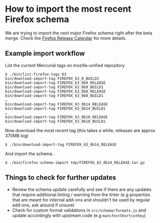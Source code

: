 # How to import the most recent Firefox schema

We are trying to import the next major Firefox schema right after the beta merge. Check the [Firefox Release Calendar](https://wiki.mozilla.org/Release_Management/Calendar) for more details.

## Example import workflow

List the current Mercurial tags on mozilla-unified repository

    $ ./bin/list-firefox-tags 63
    bin/download-import-tag FIREFOX_63_0_BUILD1
    bin/download-import-tag FIREFOX_63_0b9_RELEASE
    bin/download-import-tag FIREFOX_63_0b9_BUILD1
    bin/download-import-tag FIREFOX_63_0b8_RELEASE
    bin/download-import-tag FIREFOX_63_0b8_BUILD1
    …
    bin/download-import-tag FIREFOX_63_0b14_RELEASE
    bin/download-import-tag FIREFOX_63_0b14_BUILD1
    …
    bin/download-import-tag FIREFOX_63_0b10_RELEASE
    bin/download-import-tag FIREFOX_63_0b10_BUILD1

Now download the most recent tag (this takes a while, releases are approx 370MB big)

    $ ./bin/download-import-tag FIREFOX_63_0b14_RELEASE

And import the schema.

    $ ./bin/firefox-schema-import tmp/FIREFOX_63_0b14_RELEASE.tar.gz

## Things to check for further updates

- Review the schema update carefully and see if there are any updates that require additional linting / warning from the linter (e.g properties that are meant for internal add-ons and shouldn't be used by regular add-ons, ask around if unsure)
- Check for custom format validations in `src/schema/formats.js` and update accordingly with upstream code (e.g `manifestShortcutKey`)
